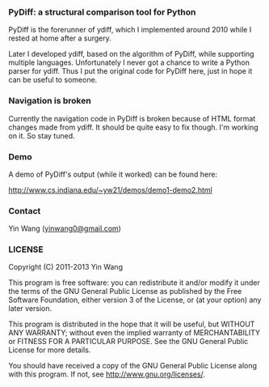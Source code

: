 ### PyDiff: a structural comparison tool for Python

PyDiff is the forerunner of ydiff, which I implemented around 2010 while I rested at home after a surgery.

Later I developed ydiff, based on the algorithm of PyDiff, while supporting multiple languages. Unfortunately I never got a chance to write a Python parser for ydiff. Thus I put the original code for PyDiff here, just in hope it can be useful to someone.


### Navigation is broken

Currently the navigation code in PyDiff is broken because of HTML format changes made from ydiff. It should be quite easy to fix though. I'm working on it. So stay tuned.


### Demo

A demo of PyDiff's output (while it worked) can be found here:

http://www.cs.indiana.edu/~yw21/demos/demo1-demo2.html



### Contact

Yin Wang (yinwang0@gmail.com)



### LICENSE

Copyright (C) 2011-2013 Yin Wang

This program is free software: you can redistribute it and/or modify
it under the terms of the GNU General Public License as published by
the Free Software Foundation, either version 3 of the License, or
(at your option) any later version.

This program is distributed in the hope that it will be useful,
but WITHOUT ANY WARRANTY; without even the implied warranty of
MERCHANTABILITY or FITNESS FOR A PARTICULAR PURPOSE.  See the
GNU General Public License for more details.

You should have received a copy of the GNU General Public License
along with this program.  If not, see <http://www.gnu.org/licenses/>.
